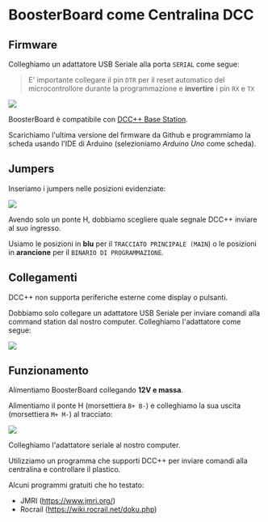 # BoosterBoard come Centralina DCC

## Firmware

Colleghiamo un adattatore USB Seriale alla porta `SERIAL` come segue:

> E' importante collegare il pin `DTR` per il reset automatico del microcontrollore durante la programmazione  e **invertire** i pin `RX` e `TX`

![](https://github.com/lucadentella/BoosterBoard/raw/main/images/serial-programming.jpg)

BoosterBoard è compatibile con [DCC++ Base Station](https://github.com/DccPlusPlus/BaseStation). 

Scarichiamo l'ultima versione del firmware da Github e programmiamo la scheda usando l'IDE di Arduino (selezioniamo *Arduino Uno* come scheda).

## Jumpers

Inseriamo i jumpers nelle posizioni evidenziate:

![](https://github.com/lucadentella/BoosterBoard/raw/main/images/jumpers-cs.jpg)

Avendo solo un ponte H, dobbiamo scegliere quale segnale DCC++ inviare al suo ingresso.

Usiamo le posizioni in **blu** per il `TRACCIATO PRINCIPALE (MAIN`) o le posizioni in **arancione** per il `BINARIO DI PROGRAMMAZIONE`.

## Collegamenti

DCC++ non supporta periferiche esterne come display o pulsanti. 

Dobbiamo solo collegare un adattatore USB Seriale per inviare comandi alla command station dal nostro computer. Colleghiamo l'adattatore come segue:

![](https://github.com/lucadentella/BoosterBoard/raw/main/images/serial-cs.jpg)

## Funzionamento

Alimentiamo BoosterBoard collegando **12V e massa**.

Alimentiamo il ponte H (morsettiera `B+ B-`) e colleghiamo la sua uscita (morsettiera `M+ M-`) al tracciato:

![](https://github.com/lucadentella/BoosterBoard/raw/main/images/conn-hbridge.jpg)

Colleghiamo l'adattatore seriale al nostro computer.

Utilizziamo un programma che supporti DCC++ per inviare comandi alla centralina e controllare il plastico.

Alcuni programmi gratuiti che ho testato:

 - JMRI (https://www.jmri.org/)
 - Rocrail (https://wiki.rocrail.net/doku.php)
 